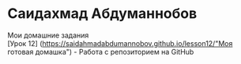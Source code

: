 # Саидахмад Абдуманнобов
Мои домашние задания   
[Урок 12] (https://saidahmadabdumannobov.github.io/lesson12/"Моя готовая домашка") - Работа с репозиторием на GitHub
